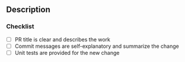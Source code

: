 <!--
  If this pull request addresses an issue, make sure your description includes "Resolves #xx", "Fixes #xx", or "Closes #xx".
  https://help.github.com/articles/closing-issues-using-keywords
-->

## Description

### Checklist

  - [ ] PR title is clear and describes the work
  - [ ] Commit messages are self-explanatory and summarize the change
  - [ ] Unit tests are provided for the new change
